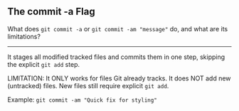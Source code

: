 ## The commit -a Flag

What does `git commit -a` or `git commit -am "message"` do, and what are its limitations?

---

It stages all modified tracked files and commits them in one step, skipping the explicit `git add` step.

LIMITATION: It ONLY works for files Git already tracks. It does NOT add new (untracked) files. New files still require explicit `git add`.

Example: `git commit -am "Quick fix for styling"`

